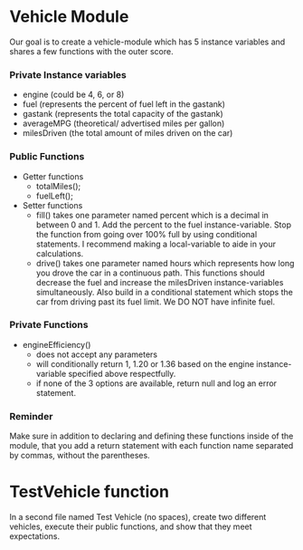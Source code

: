# Vehicle Module

Our goal is to create a vehicle-module which has 5 instance variables and shares a few functions with the outer score.

### Private Instance variables
-  engine (could be 4, 6, or 8)
-  fuel (represents the percent of fuel left in the gastank)
-  gastank (represents the total capacity of the gastank)
-  averageMPG (theoretical/ advertised miles per gallon)
-  milesDriven (the total amount of miles driven on the car)

### Public Functions
-  Getter functions
    -  totalMiles();
    -  fuelLeft();
-  Setter functions
    -  fill() takes one parameter named percent which is a decimal in between 0 and 1.  Add the percent to the fuel instance-variable.  Stop the function from going over 100% full by using conditional statements.  I recommend making a local-variable to aide in your calculations.
    -  drive() takes one parameter named hours which represents how long you drove the car in a continuous path.  This functions should decrease the fuel and increase the milesDriven instance-variables simultaneously.  Also build in a conditional statement which stops the car from driving past its fuel limit.  We DO NOT have infinite fuel.
### Private Functions
-  engineEfficiency()
    -  does not accept any parameters
    -  will conditionally return 1, 1.20 or 1.36 based on the engine instance-variable specified above respectfully.
    -  if none of the 3 options are available, return null and log an error statement.

### Reminder
Make sure in addition to declaring and defining these functions inside of the module, that you add a return statement with each function name separated by commas, without the parentheses.

# TestVehicle function
In a second file named Test Vehicle (no spaces), create two different vehicles, execute their public functions, and show that they meet expectations.
